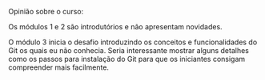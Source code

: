Opinião sobre o curso:

Os módulos 1 e 2 são introdutórios e não apresentam novidades.

O módulo 3 inicia o desafio introduzindo os conceitos e funcionalidades do Git os quais eu não conhecia. Seria interessante mostrar alguns detalhes como os passos para instalação do Git para que os iniciantes consigam compreender mais facilmente.